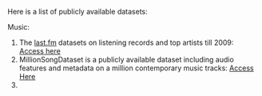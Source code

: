 Here is a list of publicly available datasets:

Music: 
  1) The [last.fm](last.fm) datasets on listening records and top artists till 2009: [Access here](http://ocelma.net/MusicRecommendationDataset/index.html) 
  2) MillionSongDataset is a publicly available dataset including audio features and metadata on a million contemporary music tracks: [Access Here](http://millionsongdataset.com/)
  3) 
  
